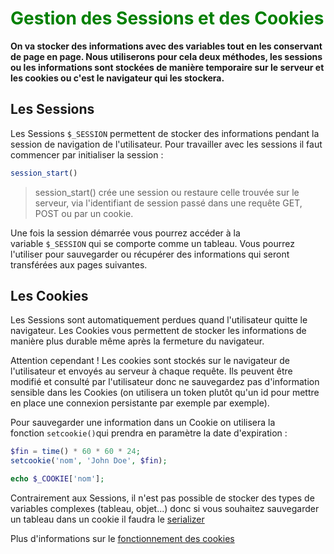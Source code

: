 # <span style="color:green"> Gestion des Sessions et des Cookies

**On va stocker des informations avec des variables tout en les conservant de page en page. Nous utiliserons pour cela deux méthodes, les sessions ou les informations sont stockées de manière temporaire sur le serveur et les cookies ou c'est le navigateur qui les stockera.**

## Les Sessions

Les Sessions `$_SESSION` permettent de stocker des informations pendant la session de navigation de l'utilisateur. Pour travailler avec les sessions il faut commencer par initialiser la session :

```php
session_start()
```

> session_start() crée une session ou restaure celle trouvée sur le serveur, via l'identifiant de session passé dans une requête GET, POST ou par un cookie.

Une fois la session démarrée vous pourrez accéder à la variable `$_SESSION` qui se comporte comme un tableau. Vous pourrez l'utiliser pour sauvegarder ou récupérer des informations qui seront transférées aux pages suivantes.

## Les Cookies

Les Sessions sont automatiquement perdues quand l'utilisateur quitte le navigateur. Les Cookies vous permettent de stocker les informations de manière plus durable même après la fermeture du navigateur.

Attention cependant ! Les cookies sont stockés sur le navigateur de l'utilisateur et envoyés au serveur à chaque requête. Ils peuvent être modifié et consulté par l'utilisateur donc ne sauvegardez pas d'information sensible dans les Cookies (on utilisera un token plutôt qu'un id pour mettre en place une connexion persistante par exemple par exemple).

Pour sauvegarder une information dans un Cookie on utilisera la fonction `setcookie()`qui prendra en paramètre la date d'expiration :

```php
$fin = time() * 60 * 60 * 24;
setcookie('nom', 'John Doe', $fin);

echo $_COOKIE['nom'];
```

Contrairement aux Sessions, il n'est pas possible de stocker des types de variables complexes (tableau, objet...) donc si vous souhaitez sauvegarder un tableau dans un cookie il faudra le [serializer](http://php.net/manual/fr/function.serialize.php)

Plus d'informations sur le [fonctionnement des cookies](http://php.net/manual/fr/function.setcookie.php)
